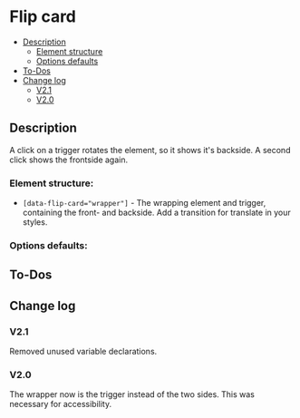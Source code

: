 # Flip card
- [Description](#description)
    - [Element structure](#element-structure)
    - [Options defaults](#options-defaults)
- [To-Dos](#to-dos)
- [Change log](#change-log)
    - [V2.1](#v21)
    - [V2.0](#v20)

## Description
A click on a trigger rotates the element, so it shows it's backside. A second click shows the frontside again.
### Element structure:
- `[data-flip-card="wrapper"]` - The wrapping element and trigger, containing the front- and backside. Add a transition for translate in your styles.
### Options defaults:

## To-Dos

## Change log
### V2.1
Removed unused variable declarations.
### V2.0
The wrapper now is the trigger instead of the two sides. This was necessary for accessibility.
